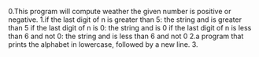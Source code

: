 0.This program will compute weather the given number is positive or negative.
1.if the last digit of n is greater than 5: the string and is greater than 5
if the last digit of n is 0: the string and is 0
if the last digit of n is less than 6 and not 0: the string and is less than 6 and not 0
2.a program that prints the alphabet in lowercase, followed by a new line.
3.